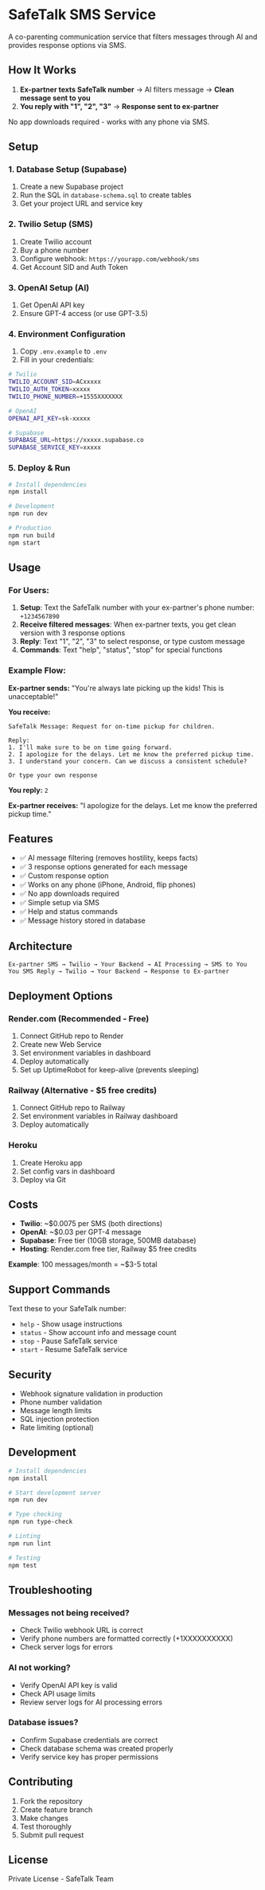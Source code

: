 # SafeTalk SMS Service

A co-parenting communication service that filters messages through AI and provides response options via SMS.

## How It Works

1. **Ex-partner texts SafeTalk number** → AI filters message → **Clean message sent to you**
2. **You reply with "1", "2", "3"** → **Response sent to ex-partner**

No app downloads required - works with any phone via SMS.

## Setup

### 1. Database Setup (Supabase)

1. Create a new Supabase project
2. Run the SQL in `database-schema.sql` to create tables
3. Get your project URL and service key

### 2. Twilio Setup (SMS)

1. Create Twilio account
2. Buy a phone number
3. Configure webhook: `https://yourapp.com/webhook/sms`
4. Get Account SID and Auth Token

### 3. OpenAI Setup (AI)

1. Get OpenAI API key
2. Ensure GPT-4 access (or use GPT-3.5)

### 4. Environment Configuration

1. Copy `.env.example` to `.env`
2. Fill in your credentials:

```bash
# Twilio
TWILIO_ACCOUNT_SID=ACxxxxx
TWILIO_AUTH_TOKEN=xxxxx
TWILIO_PHONE_NUMBER=+1555XXXXXXX

# OpenAI  
OPENAI_API_KEY=sk-xxxxx

# Supabase
SUPABASE_URL=https://xxxxx.supabase.co
SUPABASE_SERVICE_KEY=xxxxx
```

### 5. Deploy & Run

```bash
# Install dependencies
npm install

# Development
npm run dev

# Production
npm run build
npm start
```

## Usage

### For Users:

1. **Setup**: Text the SafeTalk number with your ex-partner's phone number: `+1234567890`
2. **Receive filtered messages**: When ex-partner texts, you get clean version with 3 response options
3. **Reply**: Text "1", "2", "3" to select response, or type custom message
4. **Commands**: Text "help", "status", "stop" for special functions

### Example Flow:

**Ex-partner sends:** "You're always late picking up the kids! This is unacceptable!"

**You receive:** 
```
SafeTalk Message: Request for on-time pickup for children.

Reply:
1. I'll make sure to be on time going forward.  
2. I apologize for the delays. Let me know the preferred pickup time.
3. I understand your concern. Can we discuss a consistent schedule?

Or type your own response
```

**You reply:** `2`

**Ex-partner receives:** "I apologize for the delays. Let me know the preferred pickup time."

## Features

- ✅ AI message filtering (removes hostility, keeps facts)
- ✅ 3 response options generated for each message  
- ✅ Custom response option
- ✅ Works on any phone (iPhone, Android, flip phones)
- ✅ No app downloads required
- ✅ Simple setup via SMS
- ✅ Help and status commands
- ✅ Message history stored in database

## Architecture

```
Ex-partner SMS → Twilio → Your Backend → AI Processing → SMS to You
You SMS Reply → Twilio → Your Backend → Response to Ex-partner
```

## Deployment Options

### Render.com (Recommended - Free)
1. Connect GitHub repo to Render
2. Create new Web Service  
3. Set environment variables in dashboard
4. Deploy automatically
5. Set up UptimeRobot for keep-alive (prevents sleeping)

### Railway (Alternative - $5 free credits)
1. Connect GitHub repo to Railway
2. Set environment variables in Railway dashboard
3. Deploy automatically

### Heroku
1. Create Heroku app
2. Set config vars in dashboard
3. Deploy via Git

## Costs

- **Twilio**: ~$0.0075 per SMS (both directions)
- **OpenAI**: ~$0.03 per GPT-4 message 
- **Supabase**: Free tier (10GB storage, 500MB database)
- **Hosting**: Render.com free tier, Railway $5 free credits

**Example**: 100 messages/month = ~$3-5 total

## Support Commands

Text these to your SafeTalk number:

- `help` - Show usage instructions
- `status` - Show account info and message count  
- `stop` - Pause SafeTalk service
- `start` - Resume SafeTalk service

## Security

- Webhook signature validation in production
- Phone number validation
- Message length limits
- SQL injection protection
- Rate limiting (optional)

## Development

```bash
# Install dependencies
npm install

# Start development server
npm run dev

# Type checking
npm run type-check

# Linting
npm run lint

# Testing
npm test
```

## Troubleshooting

### Messages not being received?
- Check Twilio webhook URL is correct
- Verify phone numbers are formatted correctly (+1XXXXXXXXXX)
- Check server logs for errors

### AI not working?
- Verify OpenAI API key is valid
- Check API usage limits
- Review server logs for AI processing errors

### Database issues?
- Confirm Supabase credentials are correct
- Check database schema was created properly
- Verify service key has proper permissions

## Contributing

1. Fork the repository
2. Create feature branch
3. Make changes
4. Test thoroughly
5. Submit pull request

## License

Private License - SafeTalk Team